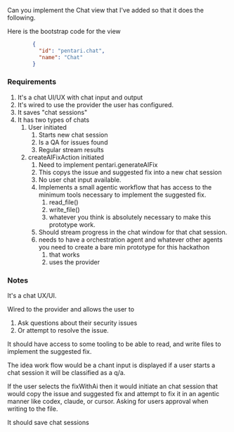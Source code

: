 Can you implement the Chat view that I've added so that it does the following.


Here is the bootstrap code for the view

```json
        {
          "id": "pentari.chat",
          "name": "Chat"
        }
```

### Requirements

1. It's a chat UI/UX with chat input and output
2. It's wired to use the provider the user has configured.
3. It saves "chat sessions" 
4. It has two types of chats
   1. User initiated 
      1. Starts new chat session
      2. Is a QA for issues found
      3. Regular stream results
   2. createAIFixAction initiated
      1. Need to implement pentari.generateAIFix
      2. This copys the issue and suggested fix into a new chat session
      3. No user chat input available.
      4. Implements a small agentic workflow that has access to the minimum tools necessary to implement the suggested fix.
         1. read_file()
         2. write_file()
         3. whatever you think is absolutely necessary to make this prototype work.
      5. Should stream progress in the chat window for that chat session. 
      6. needs to have a orchestration agent and whatever other agents you need to create a bare min prototype for this hackathon
         1. that works
         2. uses the provider


### Notes


It's a chat UX/UI.

Wired to the provider and allows the user to 

1. Ask questions about their security issues 
2. Or attempt to resolve the issue. 

It should have access to some tooling to be able to read, and write files to implement the suggested fix.

The idea work flow would be a chant input is displayed if a user starts a chat session it will be classified as a q/a.

If the user selects the fixWithAi then it would initiate an chat session that would copy the issue and suggested fix and attempt to fix it in an agentic manner like codex, claude, or cursor. Asking for users approval when writing to the file.

It should save chat sessions